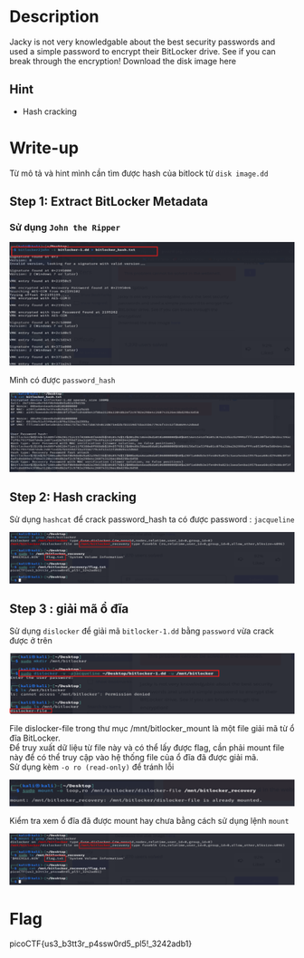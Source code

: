 
# Description

Jacky is not very knowledgable about the best security passwords and used a simple password to encrypt their BitLocker drive. See if you can break through the encryption!
Download the disk image here
## Hint  
  - Hash cracking

# Write-up

Từ mô tả và hint mình cần tìm được hash của bitlock từ `disk image.dd`

## Step 1: Extract BitLocker Metadata

### Sử dụng `John the Ripper`  

![Image 1](image2.png)

Mình có được `password_hash`  

![Image 2](image3.png)  

## Step 2: Hash cracking

Sử dụng `hashcat` để crack password_hash ta có được password : `jacqueline`

![Image 3](image6.png)  

## Step 3 : giải mã ổ đĩa
Sử dụng `dislocker` để giải mã `bitlocker-1.dd` bằng `password` vừa crack được ở trên

![Image 4](image4.png)

File dislocker-file trong thư mục /mnt/bitlocker_mount là một file giải mã từ ổ đĩa BitLocker.  
Để truy xuất dữ liệu từ file này và có thể lấy được flag, cần phải mount file này để có thể truy cập vào hệ thống file của ổ đĩa đã được giải mã.  
Sử dụng kèm `-o ro (read-only)` để tránh lỗi 

![Image 5](image5.png)

Kiểm tra xem ổ đĩa đã được mount hay chưa bằng cách sử dụng lệnh `mount`  

![Image 6](image6.png)

# Flag
picoCTF{us3_b3tt3r_p4ssw0rd5_pl5!_3242adb1}


